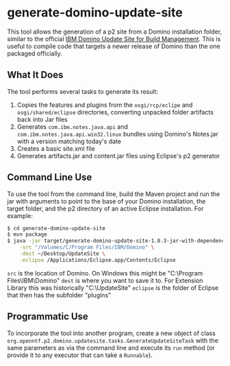 # generate-domino-update-site

This tool allows the generation of a p2 site from a Domino installation folder, similar to the official [IBM Domino Update Site for Build Management](https://openntf.org/main.nsf/project.xsp?r=project/IBM%20Domino%20Update%20Site%20for%20Build%20Management). This is useful to compile code that targets a newer release of Domino than the one packaged officially.

## What It Does

The tool performs several tasks to generate its result:

1. Copies the features and plugins from the  `osgi/rcp/eclipe` and `osgi/shared/eclipse`  directories, converting unpacked folder artifacts back into Jar files
2. Generates `com.ibm.notes.java.api` and `com.ibm.notes.java.api.win32.linux` bundles using Domino's Notes.jar with a version matching today's date
3. Creates a basic site.xml file
4. Generates artifacts.jar and content.jar files using Eclipse's p2 generator

## Command Line Use

To use the tool from the command line, build the Maven project and run the jar with arguments to point to the base of your Domino installation, the target folder, and the p2 directory of an active Eclipse installation. For example:

```sh
$ cd generate-domino-update-site
$ mvn package
$ java -jar target/generate-domino-update-site-1.0.3-jar-with-dependencies.jar \
	-src "/Volumes/C/Program Files/IBM/Domino" \
	-dest ~/Desktop/UpdateSite \
	-eclipse /Applications/Eclipse.app/Contents/Eclipse
```
`src` is the location of Domino. On Windows this might be "C:\Program Files\IBM\Domino"
`dest` is where you want to save it to. For Extension Library this was historically "C:\UpdateSite"
`eclipse` is the folder of Eclipse that then has the subfolder "plugins"

## Programmatic Use

To incorporate the tool into another program, create a new object of class `org.openntf.p2.domino.updatesite.tasks.GenerateUpdateSiteTask` with the same parameters as via the command line and execute its `run` method (or provide it to any executor that can take a `Runnable`).